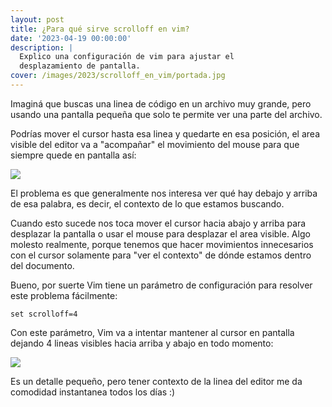 ```yaml
---
layout: post
title: ¿Para qué sirve scrolloff en vim?
date: '2023-04-19 00:00:00'
description: |
  Explico una configuración de vim para ajustar el
  desplazamiento de pantalla.
cover: /images/2023/scrolloff_en_vim/portada.jpg
---
```


Imaginá que buscas una linea de código en un archivo muy
grande, pero usando una pantalla pequeña que solo te permite
ver una parte del archivo.

Podrías mover el cursor hasta esa linea y quedarte en esa
posición, el area visible del editor va a "acompañar" el
movimiento del mouse para que siempre quede en pantalla así:

![](/images/2023/scrolloff_en_vim/scrolloff-0.png)


El problema es que generalmente nos interesa ver qué hay
debajo y arriba de esa palabra, es decir, el contexto de lo
que estamos buscando.

Cuando esto sucede nos toca mover el cursor hacia abajo y
arriba para desplazar la pantalla o usar el mouse para
desplazar el area visible. Algo molesto realmente, porque
tenemos que hacer movimientos innecesarios con el cursor
solamente para "ver el contexto" de dónde estamos dentro del
documento.

Bueno, por suerte Vim tiene un parámetro de configuración
para resolver este problema fácilmente:


```
set scrolloff=4
```

Con este parámetro, Vim va a intentar mantener al cursor en
pantalla dejando 4 lineas visibles hacia arriba y abajo en
todo momento:

![](/images/2023/scrolloff_en_vim/scrolloff-4.png)

Es un detalle pequeño, pero tener contexto de la linea del
editor me da comodidad instantanea todos los días :)

